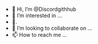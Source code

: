 - 👋 Hi, I’m @Discordgithhub
- 👀 I’m interested in ...
- 🌱.
- 💞️ I’m looking to collaborate on ...
- 📫 How to reach me ...

<!---
Discordgithhub/Discordgithhub is a ✨ special ✨ repository because its `README.md` (this file) appears on your GitHub profile.
You can click the Preview link to take a look at your changes.
--->
